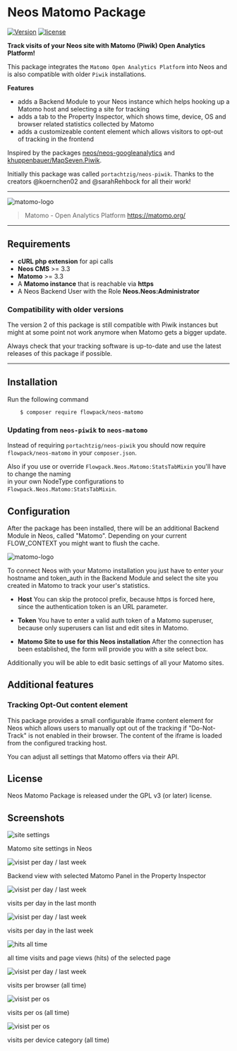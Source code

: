 # Neos Matomo Package

[![Version](https://poser.pugx.org/flowpack/neos-matomo/v/stable)](https://packagist.org/packages/flowpack/neos-matomo)
[![license](https://poser.pugx.org/flowpack/neos-matomo/license)](https://packagist.org/packages/flowpack/neos-matomo)

**Track visits of your Neos site with Matomo (Piwik) Open Analytics Platform!**

This package integrates the `Matomo Open Analytics Platform` into Neos and is also compatible with older `Piwik` installations.

**Features**
 + adds a Backend Module to your Neos instance which helps hooking up a Matomo host and selecting a site for tracking
 + adds a tab to the Property Inspector, which shows time, device, OS and browser related statistics collected by Matomo
 + adds a customizeable content element which allows visitors to opt-out of tracking in the frontend

Inspired by the packages [neos/neos-googleanalytics](https://github.com/neos/neos-googleanalytics) and [khuppenbauer/MapSeven.Piwik](https://github.com/khuppenbauer/MapSeven.Piwik).

Initially this package was called `portachtzig/neos-piwik`. Thanks to the creators @koernchen02 and @sarahRehbock for all their work! 

- - -
![matomo-logo](Documentation/Images/matomo.svg)   

> Matomo - Open Analytics Platform
> https://matomo.org/

- - -


## Requirements

+ **cURL php extension** for api calls
+ **Neos CMS** >= 3.3
+ **Matomo** >= 3.3
+ A **Matomo instance** that is reachable via **https**
+ A Neos Backend User with the Role **Neos.Neos:Administrator**

### Compatibility with older versions

The version 2 of this package is still compatible with Piwik instances
but might at some point not work anymore when Matomo gets a bigger update.

Always check that your tracking software is up-to-date and use the latest
releases of this package if possible.

- - -

## Installation

Run the following command
```
	$ composer require flowpack/neos-matomo
```

### Updating from `neos-piwik` to `neos-matomo`

Instead of requiring `portachtzig/neos-piwik` you should now require `flowpack/neos-matomo` in your `composer.json`.

Also if you use or override `Flowpack.Neos.Matomo:StatsTabMixin` you'll have to change the naming  
in your own NodeType configurations to `Flowpack.Neos.Matomo:StatsTabMixin`. 

## Configuration
After the package has been installed, there will be an additional Backend Module in Neos, called "Matomo".
Depending on your current FLOW_CONTEXT you might want to flush the cache.

![matomo-logo](Documentation/Images/index.png)


To connect Neos with your Matomo installation you just have to enter your hostname and token_auth in the Backend Module and select the site you created in Matomo to track your user's statistics.


+ **Host**
You can skip the protocol prefix, because https is forced here, since the authentication token is an URL parameter.

+ **Token**
You have to enter a valid auth token of a Matomo superuser, because only superusers can list and edit sites in Matomo.

+ **Matomo Site to use for this Neos installation**
After the connection has been established, the form will provide you with a site select box.

Additionally you will be able to edit basic settings of all your Matomo sites.

## Additional features

### Tracking Opt-Out content element

This package provides a small configurable iframe content element for Neos which allows users
to manually opt out of the tracking if "Do-Not-Track" is not enabled in their browser.
The content of the iframe is loaded from the configured tracking host.

You can adjust all settings that Matomo offers via their API.

## License
Neos Matomo Package is released under the GPL v3 (or later) license.

## Screenshots 

![site settings](Documentation/Images/site-settings.png)

Matomo site settings in Neos

![visist per day / last week](Documentation/Images/DemoPackage-matomo.png)

Backend view with selected Matomo Panel in the Property Inspector

![visist per day / last week](Documentation/Images/visits_per_day_month.png)

visits per day in the last month 

![visist per day / last week](Documentation/Images/visits_per_day_week.png)

visits per day in the last week 

![hits all time](Documentation/Images/visits_hits_all_time.png)

all time visits and page views (hits) of the selected page

![visist per day / last week](Documentation/Images/visits_per_browser.png)

visits per browser (all time)

![visist per os ](Documentation/Images/visits_per_os.png)

visits per os (all time)

![visist per os ](Documentation/Images/visits_per_device_cat.png)

visits per device category (all time)

